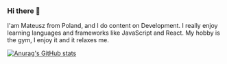### Hi there 👋

I'am Mateusz from Poland, and I do content on Development. I really enjoy learning languages and frameworks like JavaScript and React. My hobby is the gym, I enjoy it and it relaxes me.

[![Anurag's GitHub stats](https://github-readme-stats.vercel.app/api?username=amenowski)](https://github.com/anuraghazra/github-readme-stats)
